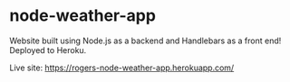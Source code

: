 # node-weather-app
Website built using Node.js as a backend and Handlebars as a front end! Deployed to Heroku.

Live site: https://rogers-node-weather-app.herokuapp.com/
